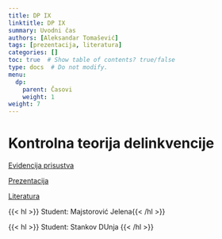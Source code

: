 ```yaml
---
title: DP IX
linktitle: DP IX
summary: Uvodni čas
authors: [Aleksandar Tomašević]
tags: [prezentacija, literatura]
categories: []
toc: true  # Show table of contents? true/false
type: docs  # Do not modify.
menu:
  dp:
    parent: Časovi
    weight: 1
weight: 7
---
```

#  Kontrolna teorija delinkvencije

[Evidencija prisustva](https://forms.gle/nrYLHYuVGPUBxoFv6)

[Prezentacija](/files/dp-09pdf)

[Literatura](/files/dp-l-09.pdf)



{{< hl >}} Student: Majstorović Jelena{{< /hl >}}

{{< hl >}} Student: Stankov DUnja {{< /hl >}}
